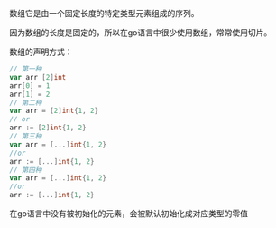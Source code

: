 数组它是由一个固定长度的特定类型元素组成的序列。

因为数组的长度是固定的，所以在go语言中很少使用数组，常常使用切片。

数组的声明方式：

```go
// 第一种
var arr [2]int
arr[0] = 1
arr[1] = 2
// 第二种
var arr = [2]int{1, 2}
// or
arr := [2]int{1, 2}
// 第三种
var arr = [...]int{1, 2}
//or
arr := [...]int{1, 2}
// 第四种
var arr = [...]int{1, 2}
//or
arr := [...]int{1, 2}
```

在go语言中没有被初始化的元素，会被默认初始化成对应类型的零值